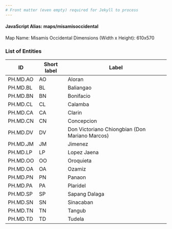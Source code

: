 ```yaml
---
# Front matter (even empty) required for Jekyll to process
---
```


#### JavaScript Alias: maps/misamisoccidental

Map Name: Misamis Occidental
Dimensions (Width x Height): 610x570





### List of Entities

ID | Short label | Label
---|---|---|
PH.MD.AO | AO | Aloran
PH.MD.BL | BL | Baliangao
PH.MD.BN | BN | Bonifacio
PH.MD.CL | CL | Calamba
PH.MD.CA | CA | Clarin
PH.MD.CN | CN | Concepcion
PH.MD.DV | DV | Don Victoriano Chiongbian (Don Mariano Marcos)
PH.MD.JM | JM | Jimenez
PH.MD.LP | LP | Lopez Jaena
PH.MD.OO | OO | Oroquieta
PH.MD.OA | OA | Ozamiz
PH.MD.PN | PN | Panaon
PH.MD.PA | PA | Plaridel
PH.MD.SP | SP | Sapang Dalaga
PH.MD.SN | SN | Sinacaban
PH.MD.TN | TN | Tangub
PH.MD.TD | TD | Tudela